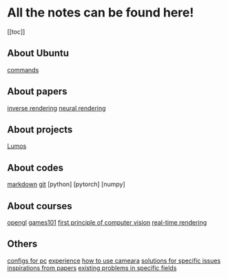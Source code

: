 # All the notes can be found here!
[[toc]]

## About Ubuntu
[commands](/notes/ubuntu/ubuntu)

## About papers
[inverse rendering](/notes/paper/inverse_rendering)
[neural rendering](/notes/paper/neural_rendering)

## About projects
[Lumos](/notes/project/Lumos)

## About codes
[markdown](/notes/code/markdown)
[git](/notes/code/git.md)
[python]
[pytorch]
[numpy]

## About courses
[opengl](/notes/course/learn_opengl)
[games101](/notes/course/games101)
[first principle of computer vision](/notes/course/first_principle.md)
[real-time rendering](/notes/course/real-time-rendering.md)

## Others
[configs for pc](/notes/others/configs)
[experience](/notes/others/experience.md)
[how to use cameara](/notes/others/camera.md)
[solutions for specific issues](/notes/others/answers)
[inspirations from papers](/notes/others/inspiration)
[existing problems in specific fields](/notes/others/problems-in-fields)